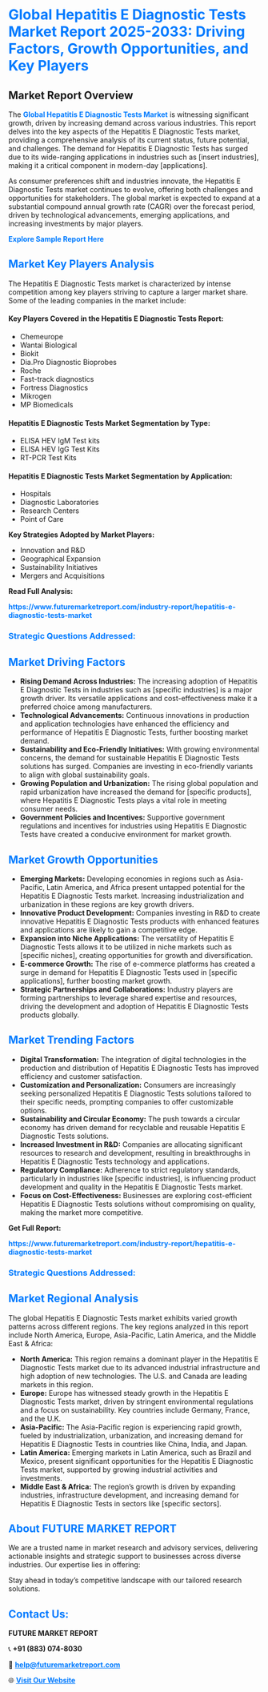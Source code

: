 <h1 style="color: #007BFF;">Global Hepatitis E Diagnostic Tests Market Report 2025-2033: Driving Factors, Growth Opportunities, and Key Players</h1>

<section id="overview">
<h2>Market Report Overview</h2>
<p>The <a href="https://www.futuremarketreport.com/industry-report/hepatitis-e-diagnostic-tests-market" style="color: #007BFF; text-decoration: none;"><strong>Global Hepatitis E Diagnostic Tests Market</strong></a> is witnessing significant growth, driven by increasing demand across various industries. This report delves into the key aspects of the Hepatitis E Diagnostic Tests market, providing a comprehensive analysis of its current status, future potential, and challenges. The demand for Hepatitis E Diagnostic Tests has surged due to its wide-ranging applications in industries such as [insert industries], making it a critical component in modern-day [applications].</p>
<p>As consumer preferences shift and industries innovate, the Hepatitis E Diagnostic Tests market continues to evolve, offering both challenges and opportunities for stakeholders. The global market is expected to expand at a substantial compound annual growth rate (CAGR) over the forecast period, driven by technological advancements, emerging applications, and increasing investments by major players.</p>
</section>

<section id="overview">
<p><a href="https://www.futuremarketreport.com/request-sample/reportId=99520" style="color: #007BFF; text-decoration: none;"><strong>Explore Sample Report Here</strong></a></p>
</section>

<section id="key-players">
<h2 style="color: #007BFF;">Market Key Players Analysis</h2>
<p>The Hepatitis E Diagnostic Tests market is characterized by intense competition among key players striving to capture a larger market share. Some of the leading companies in the market include:</p>
<h4>Key Players Covered in the Hepatitis E Diagnostic Tests Report:</h4>
<ul><li>Chemeurope</li><li>Wantai Biological</li><li>Biokit</li><li>Dia.Pro Diagnostic Bioprobes</li><li>Roche</li><li>Fast-track diagnostics</li><li>Fortress Diagnostics</li><li>Mikrogen</li><li>MP Biomedicals</li></ul>
<h4>Hepatitis E Diagnostic Tests Market Segmentation by Type:</h4>
<ul><li>ELISA HEV IgM Test kits</li><li>ELISA HEV IgG Test Kits</li><li>RT-PCR Test Kits</li></ul>

<h4>Hepatitis E Diagnostic Tests Market Segmentation by Application:</h4>
<ul><li>Hospitals</li><li>Diagnostic Laboratories</li><li>Research Centers</li><li>Point of Care</li></ul>
<p><strong>Key Strategies Adopted by Market Players:</strong></p>
<ul>
<li>Innovation and R&D</li>
<li>Geographical Expansion</li>
<li>Sustainability Initiatives</li>
<li>Mergers and Acquisitions</li>
</ul>
</section>

<section>
<p><strong>Read Full Analysis: </strong></p><a href="https://www.futuremarketreport.com/industry-report/hepatitis-e-diagnostic-tests-market" style="color: #007BFF; text-decoration: none;"><strong>https://www.futuremarketreport.com/industry-report/hepatitis-e-diagnostic-tests-market</strong></a>
<h3 style="color: #007BFF;">Strategic Questions Addressed:</h3>
</section>

<section id="driving-factors">
<h2 style="color: #007BFF;">Market Driving Factors</h2>
<ul>
<li><strong>Rising Demand Across Industries:</strong> The increasing adoption of Hepatitis E Diagnostic Tests in industries such as [specific industries] is a major growth driver. Its versatile applications and cost-effectiveness make it a preferred choice among manufacturers.</li>
<li><strong>Technological Advancements:</strong> Continuous innovations in production and application technologies have enhanced the efficiency and performance of Hepatitis E Diagnostic Tests, further boosting market demand.</li>
<li><strong>Sustainability and Eco-Friendly Initiatives:</strong> With growing environmental concerns, the demand for sustainable Hepatitis E Diagnostic Tests solutions has surged. Companies are investing in eco-friendly variants to align with global sustainability goals.</li>
<li><strong>Growing Population and Urbanization:</strong> The rising global population and rapid urbanization have increased the demand for [specific products], where Hepatitis E Diagnostic Tests plays a vital role in meeting consumer needs.</li>
<li><strong>Government Policies and Incentives:</strong> Supportive government regulations and incentives for industries using Hepatitis E Diagnostic Tests have created a conducive environment for market growth.</li>
</ul>
</section>

<section id="growth-opportunities">
<h2 style="color: #007BFF;">Market Growth Opportunities</h2>
<ul>
<li><strong>Emerging Markets:</strong> Developing economies in regions such as Asia-Pacific, Latin America, and Africa present untapped potential for the Hepatitis E Diagnostic Tests market. Increasing industrialization and urbanization in these regions are key growth drivers.</li>
<li><strong>Innovative Product Development:</strong> Companies investing in R&D to create innovative Hepatitis E Diagnostic Tests products with enhanced features and applications are likely to gain a competitive edge.</li>
<li><strong>Expansion into Niche Applications:</strong> The versatility of Hepatitis E Diagnostic Tests allows it to be utilized in niche markets such as [specific niches], creating opportunities for growth and diversification.</li>
<li><strong>E-commerce Growth:</strong> The rise of e-commerce platforms has created a surge in demand for Hepatitis E Diagnostic Tests used in [specific applications], further boosting market growth.</li>
<li><strong>Strategic Partnerships and Collaborations:</strong> Industry players are forming partnerships to leverage shared expertise and resources, driving the development and adoption of Hepatitis E Diagnostic Tests products globally.</li>
</ul>
</section>

<section id="trending-factors">
<h2 style="color: #007BFF;">Market Trending Factors</h2>
<ul>
<li><strong>Digital Transformation:</strong> The integration of digital technologies in the production and distribution of Hepatitis E Diagnostic Tests has improved efficiency and customer satisfaction.</li>
<li><strong>Customization and Personalization:</strong> Consumers are increasingly seeking personalized Hepatitis E Diagnostic Tests solutions tailored to their specific needs, prompting companies to offer customizable options.</li>
<li><strong>Sustainability and Circular Economy:</strong> The push towards a circular economy has driven demand for recyclable and reusable Hepatitis E Diagnostic Tests solutions.</li>
<li><strong>Increased Investment in R&D:</strong> Companies are allocating significant resources to research and development, resulting in breakthroughs in Hepatitis E Diagnostic Tests technology and applications.</li>
<li><strong>Regulatory Compliance:</strong> Adherence to strict regulatory standards, particularly in industries like [specific industries], is influencing product development and quality in the Hepatitis E Diagnostic Tests market.</li>
<li><strong>Focus on Cost-Effectiveness:</strong> Businesses are exploring cost-efficient Hepatitis E Diagnostic Tests solutions without compromising on quality, making the market more competitive.</li>
</ul>
</section>

<section>
<p><strong>Get Full Report: </strong></p><a href="https://www.futuremarketreport.com/industry-report/hepatitis-e-diagnostic-tests-market" style="color: #007BFF; text-decoration: none;"><strong>https://www.futuremarketreport.com/industry-report/hepatitis-e-diagnostic-tests-market</strong></a>
<h3 style="color: #007BFF;">Strategic Questions Addressed:</h3>
</section>


<section id="regional-analysis">
<h2 style="color: #007BFF;">Market Regional Analysis</h2>
<p>The global Hepatitis E Diagnostic Tests market exhibits varied growth patterns across different regions. The key regions analyzed in this report include North America, Europe, Asia-Pacific, Latin America, and the Middle East & Africa:</p>
<ul>
<li><strong>North America:</strong> This region remains a dominant player in the Hepatitis E Diagnostic Tests market due to its advanced industrial infrastructure and high adoption of new technologies. The U.S. and Canada are leading markets in this region.</li>
<li><strong>Europe:</strong> Europe has witnessed steady growth in the Hepatitis E Diagnostic Tests market, driven by stringent environmental regulations and a focus on sustainability. Key countries include Germany, France, and the U.K.</li>
<li><strong>Asia-Pacific:</strong> The Asia-Pacific region is experiencing rapid growth, fueled by industrialization, urbanization, and increasing demand for Hepatitis E Diagnostic Tests in countries like China, India, and Japan.</li>
<li><strong>Latin America:</strong> Emerging markets in Latin America, such as Brazil and Mexico, present significant opportunities for the Hepatitis E Diagnostic Tests market, supported by growing industrial activities and investments.</li>
<li><strong>Middle East & Africa:</strong> The region’s growth is driven by expanding industries, infrastructure development, and increasing demand for Hepatitis E Diagnostic Tests in sectors like [specific sectors].</li>
</ul>
</section>

<footer>
<h2 style="color: #007BFF;">About FUTURE MARKET REPORT</h2>
<p>We are a trusted name in market research and advisory services, delivering actionable insights and strategic support to businesses across diverse industries. Our expertise lies in offering:</p>

<p>Stay ahead in today’s competitive landscape with our tailored research solutions.</p>

<h2 style="color: #007BFF;">Contact Us:</h2>
<p><strong>FUTURE MARKET REPORT</strong></p>
<p>📞 <strong>+91 (883) 074-8030</strong></p>
<p>📧 <strong><a href="mailto:help@futuremarketreport.com" style="color: #007BFF;">help@futuremarketreport.com</a></strong></p>
<p>🌐 <strong><a href="https://www.futuremarketreport.com/" style="color: #007BFF;">Visit Our Website</a></strong></p>
</footer>